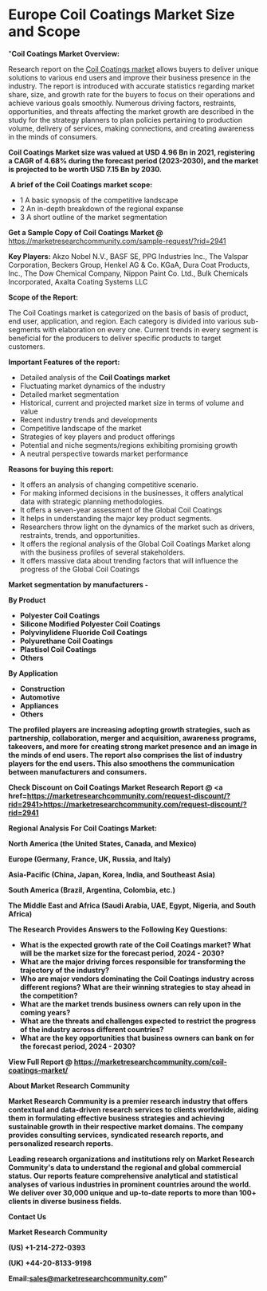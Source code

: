 # Europe Coil Coatings Market Size and Scope 
"<strong>Coil Coatings Market Overview:</strong>

Research report on the <a href=https://marketresearchcommunity.com/coil-coatings-market/>Coil Coatings market</a> allows buyers to deliver unique solutions to various end users and improve their business presence in the industry. The report is introduced with accurate statistics regarding market share, size, and growth rate for the buyers to focus on their operations and achieve various goals smoothly. Numerous driving factors, restraints, opportunities, and threats affecting the market growth are described in the study for the strategy planners to plan policies pertaining to production volume, delivery of services, making connections, and creating awareness in the minds of consumers.

<strong>Coil Coatings Market size was valued at USD 4.96 Bn in 2021, registering a CAGR of 4.68% during the forecast period (2023-2030), and the market is projected to be worth USD 7.15 Bn by 2030.</strong>

 <Strong>A brief of the Coil Coatings market scope:</Strong>
<ul>
 <li>1  A basic synopsis of the competitive landscape</li>
 <li>2  An in-depth breakdown of the regional expanse</li>
 <li>3  A short outline of the market segmentation</li>
</ul>
<strong>Get a Sample Copy of Coil Coatings Market @ </b></strong><a href=https://marketresearchcommunity.com/sample-request/?rid=2941><u>https://marketresearchcommunity.com/sample-request/?rid=2941</u></a>

<strong>Key Players:</strong> 
Akzo Nobel N.V., BASF SE, PPG Industries Inc., The Valspar Corporation, Beckers Group, Henkel AG &amp; Co. KGaA, Dura Coat Products, Inc., The Dow Chemical Company, Nippon Paint Co. Ltd., Bulk Chemicals Incorporated, Axalta Coating Systems LLC

<strong>Scope of the Report:</strong>

The Coil Coatings market is categorized on the basis of basis of product, end user, application, and region. Each category is divided into various sub-segments with elaboration on every one. Current trends in every segment is beneficial for the producers to deliver specific products to target customers.

<strong><b>Important Features of the report:</b></strong>
<ul>
  <li>Detailed analysis of the <strong><b>Coil Coatings </b></strong><strong><b>market</b></strong></li>
  <li>Fluctuating market dynamics of the industry</li>
  <li>Detailed market segmentation</li>
  <li>Historical, current and projected market size in terms of volume and value</li>
  <li>Recent industry trends and developments</li>
  <li>Competitive landscape of the market</li>
  <li>Strategies of key players and product offerings</li>
  <li>Potential and niche segments/regions exhibiting promising growth</li>
  <li>A neutral perspective towards market performance</li>
</ul>
<strong><b>Reasons for buying this report:</b></strong>
<ul>
  <li>It offers an analysis of changing competitive scenario.</li>
  <li>For making informed decisions in the businesses, it offers analytical data with strategic planning methodologies.</li>
  <li>It offers a seven-year assessment of the Global Coil Coatings</li>
  <li>It helps in understanding the major key product segments.</li>
  <li>Researchers throw light on the dynamics of the market such as drivers, restraints, trends, and opportunities.</li>
  <li>It offers the regional analysis of the Global Coil Coatings Market along with the business profiles of several stakeholders.</li>
  <li>It offers massive data about trending factors that will influence the progress of the Global Coil Coatings</li>
</ul>

<strong>Market segmentation by manufacturers -</strong>


<strong><strong>By Product</strong></h4>
<ul>
 	<li>Polyester Coil Coatings</li>
 	<li>Silicone Modified Polyester Coil Coatings</li>
 	<li>Polyvinylidene Fluoride Coil Coatings</li>
 	<li>Polyurethane Coil Coatings</li>
 	<li>Plastisol Coil Coatings</li>
 	<li>Others</li>
</ul>
<strong><strong>By Application</strong></h4>
<ul>
 	<li>Construction</li>
 	<li>Automotive</li>
 	<li>Appliances</li>
 	<li>Others</li>
</ul>

The profiled players are increasing adopting growth strategies, such as partnership, collaboration, merger and acquisition, awareness programs, takeovers, and more for creating strong market presence and an image in the minds of end users. The report also comprises the list of industry players for the end users. This also smoothens the communication between manufacturers and consumers.

<strong><b>Check Discount on Coil Coatings Market Research Report @ </b></strong><a href=https://marketresearchcommunity.com/request-discount/?rid=2941><u>https://marketresearchcommunity.com/request-discount/?rid=2941</u></a>

<strong>Regional Analysis For Coil Coatings Market:</strong>

<strong>North America</strong> (the United States, Canada, and Mexico)

<strong>Europe</strong> (Germany, France, UK, Russia, and Italy)

<strong>Asia-Pacific</strong> (China, Japan, Korea, India, and Southeast Asia)

<strong>South America</strong> (Brazil, Argentina, Colombia, etc.)

<strong>The Middle East and Africa</strong> (Saudi Arabia, UAE, Egypt, Nigeria, and South Africa)

<strong>The Research Provides Answers to the Following Key Questions:</strong>
<ul>
 	<li>What is the expected growth rate of the Coil Coatings market? What will be the market size for the forecast period, 2024 - 2030?</li>
 	<li>What are the major driving forces responsible for transforming the trajectory of the industry?</li>
 	<li>Who are major vendors dominating the Coil Coatings industry across different regions? What are their winning strategies to stay ahead in the competition?</li>
 	<li>What are the market trends business owners can rely upon in the coming years?</li>
 	<li>What are the threats and challenges expected to restrict the progress of the industry across different countries?</li>
 	<li>What are the key opportunities that business owners can bank on for the forecast period, 2024 - 2030?</li>
</ul>

<strong>View Full Report @</strong> <a href=https://marketresearchcommunity.com/coil-coatings-market/>https://marketresearchcommunity.com/coil-coatings-market/</a>

<strong>About Market Research Community</strong>

Market Research Community is a premier research industry that offers contextual and data-driven research services to clients worldwide, aiding them in formulating effective business strategies and achieving sustainable growth in their respective market domains. The company provides consulting services, syndicated research reports, and personalized research reports.

Leading research organizations and institutions rely on Market Research Community's data to understand the regional and global commercial status. Our reports feature comprehensive analytical and statistical analyses of various industries in prominent countries around the world. We deliver over 30,000 unique and up-to-date reports to more than 100+ clients in diverse business fields.

<strong>Contact Us</strong>

<strong>Market Research Community</strong>

(US) +1-214-272-0393

(UK) +44-20-8133-9198

<strong>Email:</strong>sales@marketresearchcommunity.com"
